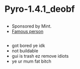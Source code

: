 # Pyro-1.4.1_deobf

##

* Sponsored by Mint.
* [Famous person](https://www.youtube.com/channel/UCQTNW6i3K5nSFw7-fvnJ90A)

##

- got bored ye idk
- not buildable
- gui is trash ez remove idiots
- ye ur mum fat bitch

##
